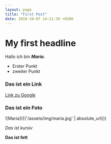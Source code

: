 ```yaml
---
layout: page
title: "First Post"
date: 2018-10-07 14:21:39 +0200
---
```


# My first headline

Hallo ich bin ***Maria***.

- Erster Punkt
- zweiter Punkt

### Das ist ein Link

[Link zu Google](google.com)

### Das ist ein Foto
![Maria]({{'/assets/img/maria.jpg' | absolute_url}})

*Das ist kursiv*

**Das ist fett**